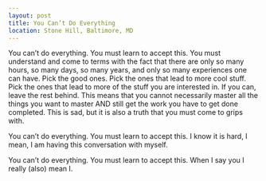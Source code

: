 ```yaml
---
layout: post
title: You Can’t Do Everything
location: Stone Hill, Baltimore, MD
---
```


You can’t do everything. You must learn to accept this.
You must understand and come to terms with the fact that there are only so many hours, so many days, so many years, and only so many experiences one can have. Pick the good ones. Pick the ones that lead to more cool stuff. Pick the ones that lead to more of the stuff you are interested in. If you can, leave the rest behind. This means that you cannot necessarily master all the things you want to master AND still get the work you have to get done completed. This is sad, but it is also a truth that you must come to grips with.

You can’t do everything. You must learn to accept this.
I know it is hard, I mean, I am having this conversation with myself.

You can’t do everything. You must learn to accept this.
When I say you I really (also) mean I.